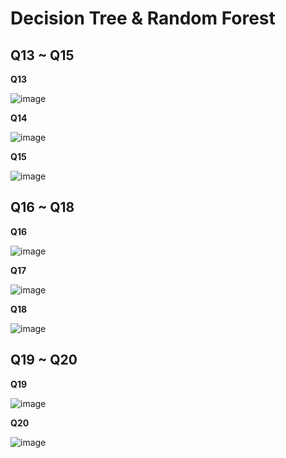 # Decision Tree & Random Forest

## Q13 ~ Q15

**Q13**   

![image](https://github.com/Chang-Chia-Chi/Machine-Learning-Foundations-Techniques/blob/main/Assignment-7/pic/Q13.jpg)

**Q14**   

![image](https://github.com/Chang-Chia-Chi/Machine-Learning-Foundations-Techniques/blob/main/Assignment-7/pic/Q14.jpg)

**Q15**   

![image](https://github.com/Chang-Chia-Chi/Machine-Learning-Foundations-Techniques/blob/main/Assignment-7/pic/Q15.jpg)

## Q16 ~ Q18

**Q16**   

![image](https://github.com/Chang-Chia-Chi/Machine-Learning-Foundations-Techniques/blob/main/Assignment-7/pic/Q16.jpg)

**Q17**   

![image](https://github.com/Chang-Chia-Chi/Machine-Learning-Foundations-Techniques/blob/main/Assignment-7/pic/Q17.jpg)

**Q18**   

![image](https://github.com/Chang-Chia-Chi/Machine-Learning-Foundations-Techniques/blob/main/Assignment-7/pic/Q18.jpg)

## Q19 ~ Q20

**Q19**   

![image](https://github.com/Chang-Chia-Chi/Machine-Learning-Foundations-Techniques/blob/main/Assignment-7/pic/Q19.jpg)

**Q20**   

![image](https://github.com/Chang-Chia-Chi/Machine-Learning-Foundations-Techniques/blob/main/Assignment-7/pic/Q20.jpg)
